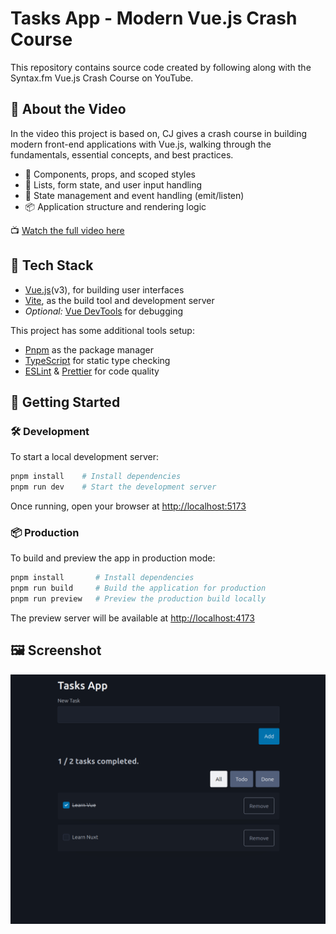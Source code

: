 # Tasks App - Modern Vue.js Crash Course

This repository contains source code created by following along with the
Syntax.fm Vue.js Crash Course on YouTube.

## 🎥 About the Video

In the video this project is based on, CJ gives a crash course in building
modern front-end applications with Vue.js, walking through the fundamentals,
essential concepts, and best practices.

- 🧩 Components, props, and scoped styles
- 📝 Lists, form state, and user input handling
- 📣 State management and event handling (emit/listen)
- 📦 Application structure and rendering logic

📺 [Watch the full video here](https://www.youtube.com/watch?v=5oKpoqmUj64)

## 🧰 Tech Stack

- [Vue.js](https://vuejs.org/)(v3), for building user interfaces
- [Vite](https://vite.dev/), as the build tool and development server
- _Optional:_ [Vue DevTools](https://devtools.vuejs.org/) for debugging

This project has some additional tools setup:

- [Pnpm](https://pnpm.io/) as the package manager
- [TypeScript](https://www.typescriptlang.org/) for static type checking
- [ESLint](https://eslint.org/) & [Prettier](https://prettier.io) for code
  quality

## 🚀 Getting Started

### 🛠 Development

To start a local development server:

```bash
pnpm install    # Install dependencies
pnpm run dev    # Start the development server
```

Once running, open your browser at <http://localhost:5173>

### 📦 Production

To build and preview the app in production mode:

```bash
pnpm install       # Install dependencies
pnpm run build     # Build the application for production
pnpm run preview   # Preview the production build locally
```

The preview server will be available at <http://localhost:4173>

## 🖼️ Screenshot

![screenshot](./images/screenshot.png)
